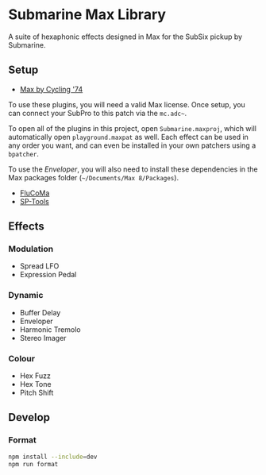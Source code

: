 # Submarine Max Library

A suite of hexaphonic effects designed in Max for the SubSix pickup by Submarine.

## Setup

-   [Max by Cycling '74](https://cycling74.com/shop/max)

To use these plugins, you will need a valid Max license. Once setup, you can connect your SubPro to this patch via the `mc.adc~`.

To open all of the plugins in this project, open `Submarine.maxproj`, which will automatically open `playground.maxpat` as well. Each effect can be used in any order you want, and can even be installed in your own patchers using a `bpatcher`.

To use the _Enveloper_, you will also need to install these dependencies in the Max packages folder (`~/Documents/Max 8/Packages`).

-   [FluCoMa](https://github.com/flucoma/flucoma-max)
-   [SP-Tools](https://github.com/rconstanzo/sp-tools)

## Effects

### Modulation

-   Spread LFO
-   Expression Pedal

### Dynamic

-   Buffer Delay
-   Enveloper
-   Harmonic Tremolo
-   Stereo Imager

### Colour

-   Hex Fuzz
-   Hex Tone
-   Pitch Shift

## Develop

### Format

```bash
npm install --include=dev
npm run format
```
